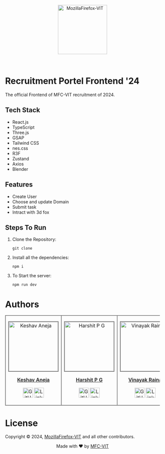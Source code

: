 <p align="center"><a href="https://mozillavit.in/" target="_blank"><img src="https://avatars.githubusercontent.com/u/74644419?s=280&v=4" width=160 title="MozillaFirefox-VIT" alt="MozillaFirefox-VIT"></a>
</p>
<br />

# Recruitment Portel Frontend '24

The official Frontend of MFC-VIT recruitment of 2024.

## Tech Stack

- React.js
- TypeScript
- Three.js
- GSAP
- Tailwind CSS
- nes.css
- R3F
- Zustand
- Axios
- Blender

## Features

- Create User
- Choose and update Domain
- Submit task
- Intract with 3d fox

## Steps To Run

1.  Clone the Repository:

    `git clone `

2.  Install all the dependencies:

    `npm i`

3.  To Start the server:

    `npm run dev`

# Authors

<table>
<tr align="center" style=" height: 140px">
<td style="border: 2px solid grey; width: 170px; height: 170px" >
<a href="https://github.com/Keshav-Aneja"><p align="center">
<img src="https://avatars.githubusercontent.com/u/119158790?v=4" width="160" height="160" alt="Keshav Aneja"
style="border: 2px solid grey; width: 160px; height: 160px" />
</p>
<p style="font-size: 16px; font-weight: 600">Keshav Aneja</p>
<p align="center">
<a href="https://github.com/Keshav-Aneja"><img
src="https://www.iconninja.com/files/930/277/269/github-icon.png"
width="32" height="32" alt="GitHub" /></a>
<a href="https://www.linkedin.com/in/keshav-aneja">
<img src="https://www.iconninja.com/files/533/13/122/linkedin-icon.png"
width="32" height="32" alt="LinkedIn" />
</a>
</p></a>
</td>
<td style="border: 2px solid grey; width: 170px; height: 180px" >
<a href="https://github.com/HarshitPG"><p align="center">
<img src="https://avatars.githubusercontent.com/u/129543831?v=4" width="160" height="160" alt="Harshit P G "
style="border: 2px solid grey; width: 160px; height: 160px" />
</p>
<p style="font-size: 16px; font-weight: 600">Harshit P G</p>
<p align="center">
<a href="https://github.com/HarshitPG"><img
src="https://www.iconninja.com/files/930/277/269/github-icon.png"
width="32" height="32" alt="GitHub" /></a>
<a href="https://www.linkedin.com/in/harshit-p-g-a87623272">
<img src="https://www.iconninja.com/files/533/13/122/linkedin-icon.png"
width="32" height="32" alt="LinkedIn" />
</a>
</p></a>
</td>
<td style="border: 2px solid grey; width: 170px; height: 180px" >
<a href="https://github.com/RAINAVINAYAK16"><p align="center">
<img src="https://avatars.githubusercontent.com/u/115440143?v=4" width="160" height="160" alt="
Vinayak Raina"
style="border: 2px solid grey; width: 160px; height: 160px" />
</p>
<p style="font-size: 16px; font-weight: 600">
Vinayak Raina</p>
<p align="center">
<a href="https://github.com/HarshitPG"><img
src="https://www.iconninja.com/files/930/277/269/github-icon.png"
width="32" height="32" alt="GitHub" /></a>
<a href="https://www.linkedin.com/in/vinayak-raina-08a71a253/">
<img src="https://www.iconninja.com/files/533/13/122/linkedin-icon.png"
width="32" height="32" alt="LinkedIn" />
</a>
</p></a>
</td>
</tr>
</table>

# License

Copyright © 2024, [MozillaFirefox-VIT](https://github.com/MFC-VIT) and all other contributors.

<p align="center">
Made with ❤️ by <a href="https://mozillavit.in/" target="_blank">MFC-VIT</a>
</p>
